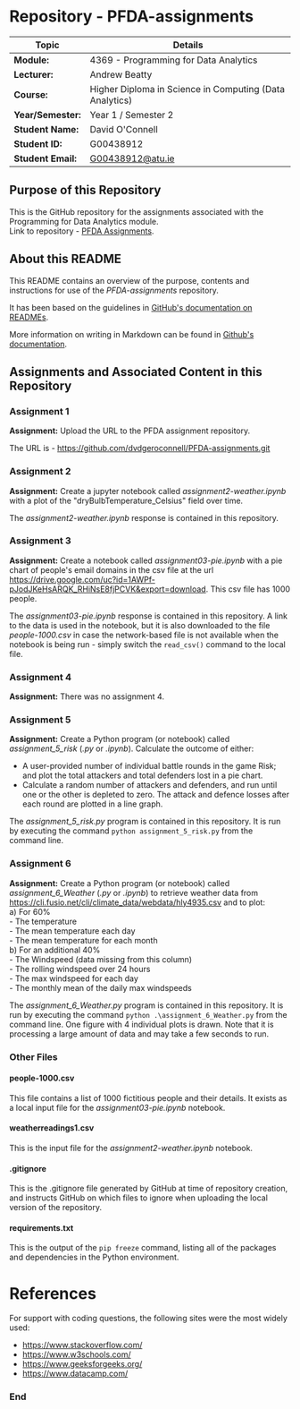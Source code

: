
# Repository - PFDA-assignments

  
   
| Topic | Details |
|---------|-------------|
| **Module:**  | 4369 - Programming for Data Analytics  |
| **Lecturer:**  | Andrew Beatty  | 
| **Course:**  | Higher Diploma in Science in Computing (Data Analytics)  |
| **Year/Semester:**  | Year 1 / Semester 2  |
| **Student Name:**  | David O'Connell  |
| **Student ID:**  | G00438912  |
| **Student Email:**  | G00438912@atu.ie  |  

## Purpose of this Repository  
This is the GitHub repository for the assignments associated with the Programming for Data Analytics module.   
Link to repository - [PFDA Assignments](https://github.com/dvdgeroconnell/PFDA-assignments.git).
   
   ## About this README  
This README contains an overview of the purpose, contents and instructions for use of the *PFDA-assignments* repository.  
  
It has been based on the guidelines in [GitHub's documentation on READMEs](https://docs.github.com/en/repositories/managing-your-repositorys-settings-and-features/customizing-your-repository/about-readmes).  
  
More information on writing in Markdown can be found in [Github's documentation](https://docs.github.com/en/get-started/writing-on-github/getting-started-with-writing-and-formatting-on-github/basic-writing-and-formatting-syntax). 

## Assignments and Associated Content in this Repository

### Assignment 1  
**Assignment:** Upload the URL to the PFDA assignment repository.  
  
The URL is - https://github.com/dvdgeroconnell/PFDA-assignments.git  

### Assignment 2  
**Assignment:** Create a jupyter notebook called *assignment2-weather.ipynb* with a plot of the "dryBulbTemperature_Celsius" field over time.  
  
The *assignment2-weather.ipynb* response is contained in this repository.  

### Assignment 3  
**Assignment:** Create a notebook called *assignment03-pie.ipynb* with a pie chart of people's email domains in the csv file at the url https://drive.google.com/uc?id=1AWPf-pJodJKeHsARQK_RHiNsE8fjPCVK&export=download. This csv file has 1000 people.  
  
The *assignment03-pie.ipynb* response is contained in this repository. A link to the data is used in the notebook, but it is also downloaded to the file *people-1000.csv* in case the network-based file is not available when the notebook is being run - simply switch the `read_csv()` command to the local file.  

### Assignment 4  
**Assignment:** There was no assignment 4.  

### Assignment 5  
**Assignment:** Create a Python program (or notebook) called *assignment_5_risk* (*.py* or *.ipynb*). Calculate the outcome of either:
- A user-provided number of individual battle rounds in the game Risk; and plot the total attackers and total defenders lost in a pie chart.  
- Calculate a random number of attackers and defenders, and run until one or the other is depleted to zero. The attack and defence losses after each round are plotted in a line graph.  
  
The *assignment_5_risk.py* program is contained in this repository. It is run by executing the command `python assignment_5_risk.py` from the command line.  

### Assignment 6
**Assignment:** Create a Python program (or notebook) called *assignment_6_Weather* (*.py* or *.ipynb*) to retrieve weather data from https://cli.fusio.net/cli/climate_data/webdata/hly4935.csv and to plot:  
  a) For 60%  
     - The temperature  
     - The mean temperature each day  
     - The mean temperature for each month  
  b) For an additional 40%  
     - The Windspeed (data missing from this column)  
     - The rolling windspeed over 24 hours  
     - The max windspeed for each day  
     - The monthly mean of the daily max windspeeds  
   
The *assignment_6_Weather.py* program is contained in this repository. It is run by executing the command `python .\assignment_6_Weather.py` from the command line. One figure with 4 individual plots is drawn. Note that it is processing a large amount of data and may take a few seconds to run.  

### Other Files  
  
#### people-1000.csv  
This file contains a list of 1000 fictitious people and their details. It exists as a local input file for the *assignment03-pie.ipynb* notebook.  

#### weatherreadings1.csv  
This is the input file for the *assignment2-weather.ipynb* notebook.  
  
#### .gitignore  
This is the .gitignore file generated by GitHub at time of repository creation, and instructs GitHub on which files to ignore when uploading the local version of the repository.  

#### requirements.txt  
This is the output of the `pip freeze` command, listing all of the packages and dependencies in the Python environment.  
  
# References
For support with coding questions, the following sites were the most widely used:  
- https://www.stackoverflow.com/  
- https://www.w3schools.com/  
- https://www.geeksforgeeks.org/  
- https://www.datacamp.com/  

### End